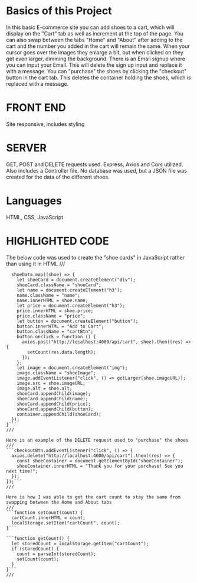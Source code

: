 # Basics of this Project
In this basic E-commerce site you can add shoes to a cart, which will display on the "Cart" tab as well as increment at the top of the page.
You can also swap between the tabs "Home" and "About" after adding to the cart and the number you added in the cart will remain the same.
When your cursor goes over the images they enlarge a bit, but when clicked on they get even larger, dimming the background.
There is an Email signup where you can input your Email. This will delete the sign up input and replace it with a message.
You can "purchase" the shoes by clicking the "checkout" button in the cart tab. This deletes the container holding the shoes, which is replaced with a message.

# FRONT END
Site responsive, includes styling

# SERVER
GET, POST and DELETE requests used.
Express, Axios and Cors utilized. Also includes a Controller file. No database was used, but a JSON file was created for the data of the different shoes.

# Languages
HTML, CSS, JavaScript

# HIGHLIGHTED CODE
The below code was used to create the "shoe cards" in JavaScript rather than using it in HTML
///
```function displayShoeData(shoeData) {
  shoeData.map((shoe) => {
    let shoeCard = document.createElement("div");
    shoeCard.className = "shoeCard";
    let name = document.createElement("h3");
    name.className = "name";
    name.innerHTML = shoe.name;
    let price = document.createElement("h3");
    price.innerHTML = shoe.price;
    price.className = "price";
    let button = document.createElement("button");
    button.innerHTML = "Add to Cart";
    button.className = "cartBtn";
    button.onclick = function () {
      axios.post("http://localhost:4000/api/cart", shoe).then((res) => {
        setCount(res.data.length);
      });
    };
    let image = document.createElement("img");
    image.className = "shoeImage";
    image.addEventListener("click", () => getLarger(shoe.imageURL));
    image.src = shoe.imageURL;
    image.alt = shoe.alt;
    shoeCard.appendChild(image);
    shoeCard.appendChild(name);
    shoeCard.appendChild(price);
    shoeCard.appendChild(button);
    container.appendChild(shoeCard);
  });
}```
///

Here is an example of the DELETE request used to "purchase" the shoes
///
```checkoutBtn.addEventListener("click", () => {
  axios.delete("http://localhost:4000/api/cart").then((res) => {
    const shoeContainer = document.getElementById("shoeContainer");
    shoeContainer.innerHTML = "Thank you for your purchase! See you next time!";
  });
});```
///

Here is how I was able to get the cart count to stay the same from swapping between the Home and About tabs
///
```function setCount(count) {
  cartCount.innerHTML = count;
  localStorage.setItem("cartCount", count);
}```

```function getCount() {
  let storedCount = localStorage.getItem("cartCount");
  if (storedCount) {
    count = parseInt(storedCount);
    setCount(count);
  }
}```
///
